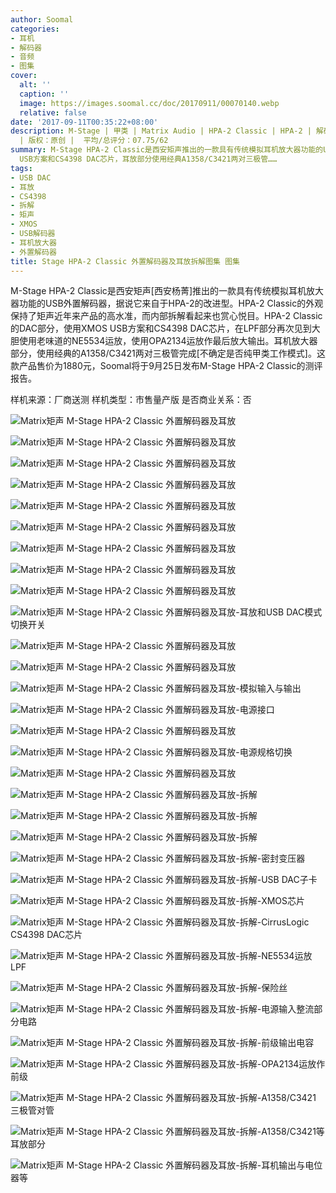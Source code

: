 ```yaml
---
author: Soomal
categories:
- 耳机
- 解码器
- 音频
- 图集
cover:
  alt: ''
  caption: ''
  image: https://images.soomal.cc/doc/20170911/00070140.webp
  relative: false
date: '2017-09-11T00:35:22+08:00'
description: M-Stage | 甲类 | Matrix Audio | HPA-2 Classic | HPA-2 | 解码耳放 | 源自：www.soomal.com
  | 版权：原创 |  平均/总评分：07.75/62
summary: M-Stage HPA-2 Classic是西安矩声推出的一款具有传统模拟耳机放大器功能的USB外置解码器，HPA-2 Classic的外观保持了矩声近年来产品的高水准。DAC部分使用XMOS
  USB方案和CS4398 DAC芯片，耳放部分使用经典A1358/C3421两对三极管……
tags:
- USB DAC
- 耳放
- CS4398
- 拆解
- 矩声
- XMOS
- USB解码器
- 耳机放大器
- 外置解码器
title: Stage HPA-2 Classic 外置解码器及耳放拆解图集 图集
---
```


M-Stage HPA-2 Classic是西安矩声[西安杨菁]推出的一款具有传统模拟耳机放大器功能的USB外置解码器，据说它来自于HPA-2的改进型。HPA-2 Classic的外观保持了矩声近年来产品的高水准，而内部拆解看起来也赏心悦目。HPA-2 Classic的DAC部分，使用XMOS USB方案和CS4398 DAC芯片，在LPF部分再次见到大胆使用老味道的NE5534运放，使用OPA2134运放作最后放大输出。耳机放大器部分，使用经典的A1358/C3421两对三极管完成[不确定是否纯甲类工作模式]。这款产品售价为1880元，Soomal将于9月25日发布M-Stage HPA-2 Classic的测评报告。

样机来源：厂商送测
样机类型：市售量产版
是否商业关系：否

![Matrix矩声 M-Stage HPA-2 Classic 外置解码器及耳放](https://images.soomal.cc/doc/20170926/00070447.webp)




![Matrix矩声 M-Stage HPA-2 Classic 外置解码器及耳放](https://images.soomal.cc/doc/20170926/00070448.webp)




![Matrix矩声 M-Stage HPA-2 Classic 外置解码器及耳放](https://images.soomal.cc/doc/20170926/00070449.webp)




![Matrix矩声 M-Stage HPA-2 Classic 外置解码器及耳放](https://images.soomal.cc/doc/20170926/00070450.webp)




![Matrix矩声 M-Stage HPA-2 Classic 外置解码器及耳放](https://images.soomal.cc/doc/20170910/00070112.webp)




![Matrix矩声 M-Stage HPA-2 Classic 外置解码器及耳放](https://images.soomal.cc/doc/20170910/00070113.webp)




![Matrix矩声 M-Stage HPA-2 Classic 外置解码器及耳放](https://images.soomal.cc/doc/20170910/00070114.webp)




![Matrix矩声 M-Stage HPA-2 Classic 外置解码器及耳放](https://images.soomal.cc/doc/20170910/00070115.webp)




![Matrix矩声 M-Stage HPA-2 Classic 外置解码器及耳放](https://images.soomal.cc/doc/20170910/00070116.webp)




![Matrix矩声 M-Stage HPA-2 Classic 外置解码器及耳放-耳放和USB DAC模式切换开关](https://images.soomal.cc/doc/20170910/00070117.webp)




![Matrix矩声 M-Stage HPA-2 Classic 外置解码器及耳放](https://images.soomal.cc/doc/20170910/00070118.webp)




![Matrix矩声 M-Stage HPA-2 Classic 外置解码器及耳放](https://images.soomal.cc/doc/20170910/00070119.webp)




![Matrix矩声 M-Stage HPA-2 Classic 外置解码器及耳放-模拟输入与输出](https://images.soomal.cc/doc/20170910/00070120.webp)




![Matrix矩声 M-Stage HPA-2 Classic 外置解码器及耳放-电源接口](https://images.soomal.cc/doc/20170910/00070121.webp)




![Matrix矩声 M-Stage HPA-2 Classic 外置解码器及耳放](https://images.soomal.cc/doc/20170910/00070122.webp)




![Matrix矩声 M-Stage HPA-2 Classic 外置解码器及耳放-电源规格切换](https://images.soomal.cc/doc/20170910/00070123.webp)




![Matrix矩声 M-Stage HPA-2 Classic 外置解码器及耳放](https://images.soomal.cc/doc/20170910/00070124.webp)




![Matrix矩声 M-Stage HPA-2 Classic 外置解码器及耳放-拆解](https://images.soomal.cc/doc/20170910/00070125.webp)




![Matrix矩声 M-Stage HPA-2 Classic 外置解码器及耳放-拆解](https://images.soomal.cc/doc/20170910/00070126.webp)




![Matrix矩声 M-Stage HPA-2 Classic 外置解码器及耳放-拆解](https://images.soomal.cc/doc/20170910/00070127.webp)




![Matrix矩声 M-Stage HPA-2 Classic 外置解码器及耳放-拆解-密封变压器](https://images.soomal.cc/doc/20170910/00070128.webp)




![Matrix矩声 M-Stage HPA-2 Classic 外置解码器及耳放-拆解-USB DAC子卡](https://images.soomal.cc/doc/20170911/00070129.webp)




![Matrix矩声 M-Stage HPA-2 Classic 外置解码器及耳放-拆解-XMOS芯片](https://images.soomal.cc/doc/20170911/00070130.webp)




![Matrix矩声 M-Stage HPA-2 Classic 外置解码器及耳放-拆解-CirrusLogic CS4398 DAC芯片](https://images.soomal.cc/doc/20170911/00070131.webp)




![Matrix矩声 M-Stage HPA-2 Classic 外置解码器及耳放-拆解-NE5534运放 LPF](https://images.soomal.cc/doc/20170911/00070132.webp)




![Matrix矩声 M-Stage HPA-2 Classic 外置解码器及耳放-拆解-保险丝](https://images.soomal.cc/doc/20170911/00070133.webp)




![Matrix矩声 M-Stage HPA-2 Classic 外置解码器及耳放-拆解-电源输入整流部分电路](https://images.soomal.cc/doc/20170911/00070134.webp)




![Matrix矩声 M-Stage HPA-2 Classic 外置解码器及耳放-拆解-前级输出电容](https://images.soomal.cc/doc/20170911/00070135.webp)




![Matrix矩声 M-Stage HPA-2 Classic 外置解码器及耳放-拆解-OPA2134运放作前级](https://images.soomal.cc/doc/20170911/00070136.webp)




![Matrix矩声 M-Stage HPA-2 Classic 外置解码器及耳放-拆解-A1358/C3421 三极管对管](https://images.soomal.cc/doc/20170911/00070137.webp)




![Matrix矩声 M-Stage HPA-2 Classic 外置解码器及耳放-拆解-A1358/C3421等耳放部分](https://images.soomal.cc/doc/20170911/00070138.webp)




![Matrix矩声 M-Stage HPA-2 Classic 外置解码器及耳放-拆解-耳机输出与电位器等](https://images.soomal.cc/doc/20170911/00070139.webp)